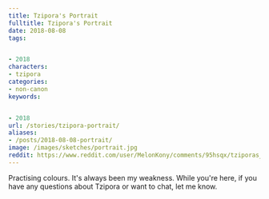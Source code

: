 ```yaml
---
title: Tzipora's Portrait
fulltitle: Tzipora's Portrait
date: 2018-08-08
tags:


- 2018
characters:
- tzipora
categories:
- non-canon
keywords:


- 2018
url: /stories/tzipora-portrait/
aliases:
- /posts/2018-08-08-portrait/
image: /images/sketches/portrait.jpg
reddit: https://www.reddit.com/user/MelonKony/comments/95hsqx/tziporas_portrait/
---
```

Practising colours. It's always been my weakness. While you're here, if you have any questions about Tzipora or want to chat, let me know.
